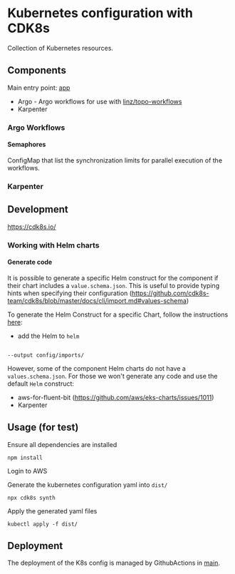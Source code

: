 # Kubernetes configuration with CDK8s

Collection of Kubernetes resources.

## Components

Main entry point: [app](./app.ts)

- Argo - Argo workflows for use with [linz/topo-workflows](https://github.com/linz/topo-workflows)
- Karpenter

### Argo Workflows

#### Semaphores

ConfigMap that list the synchronization limits for parallel execution of the workflows.

### Karpenter

## Development

<https://cdk8s.io/>

### Working with Helm charts

#### Generate code

It is possible to generate a specific Helm construct for the component if their chart includes a `value.schema.json`. This is useful to provide typing hints when specifying their configuration (<https://github.com/cdk8s-team/cdk8s/blob/master/docs/cli/import.md#values-schema>)

To generate the Helm Construct for a specific Chart, follow the instructions [here](https://github.com/cdk8s-team/cdk8s/blob/master/docs/cli/import.md#values-schema):

- add the Helm to `helm`

```shell

```

`--output config/imports/`

However, some of the component Helm charts do not have a `values.schema.json`. For those we won't generate any code and use the default `Helm` construct:

- aws-for-fluent-bit (<https://github.com/aws/eks-charts/issues/1011>)
- Karpenter

## Usage (for test)

Ensure all dependencies are installed

```shell
npm install
```

Login to AWS

Generate the kubernetes configuration yaml into `dist/`

```shell
npx cdk8s synth
```

Apply the generated yaml files

```shell
kubectl apply -f dist/
```

## Deployment

The deployment of the K8s config is managed by GithubActions in [main](../.github/workflows/main.yml).
